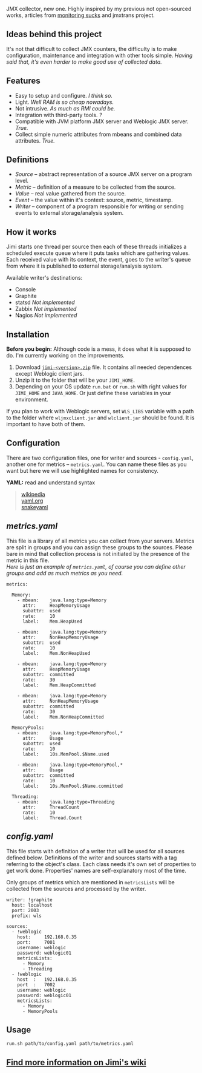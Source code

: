 JMX collector, new one. Highly inspired by my previous not open-sourced works, articles from [monitoring sucks](http://monitoring.no.de/) and jmxtrans project.


## Ideas behind this project
It's not that difficult to collect JMX counters, the difficulty is to make configuration, maintenance and integration with other tools simple. _Having said that, it's even harder to make good use of collected data._

## Features

* Easy to setup and configure. _I think so._
* Light. _Well RAM is so cheap nowadays._
* Not intrusive. _As much as RMI could be._
* Integration with third-party tools. _?_
* Compatible with JVM platform JMX server and Weblogic JMX server. _True._
* Collect simple numeric attributes from mbeans and combined data attributes. _True._

## Definitions

* _Source_ – abstract representation of a source JMX server on a program level.
* _Metric_ – definition of a measure to be collected from the source.
* _Value_ – real value gathered from the source.
* _Event_ – the value within it's context: source, metric, timestamp.
* _Writer_ – component of a program responsible for writing or sending events to external storage/analysis system. 


## How it works

Jimi starts one thread per source then each of these threads initializes a scheduled execute queue where it puts tasks which are gathering values. Each received value with its context, the event,  goes to the writer's queue from where it is published to external storage/analysis system.  

Available writer's destinations: 
* Console
* Graphite
* statsd _Not implemented_
* Zabbix _Not implemented_
* Nagios _Not implemented_


## Installation

__Before you begin:__ Although code is a mess, it does what it is supposed to do.  I'm currently working on the improvements.

1. Download [`jimi-<version>.zip`](https://github.com/arozhkov/jimi-robot/downloads) file. It contains all needed dependences except Weblogic client jars.  
1. Unzip it to the folder that will be your `JIMI_HOME`.  
1. Depending on your OS update `run.bat` or `run.sh` with right values for `JIMI_HOME` and `JAVA_HOME`. Or just define these variables in your environment.  

If you plan to work with Weblogic servers, set `WLS_LIBS` variable with a path to the folder where `wljmxclient.jar` and `wlclient.jar` should be found.  It is important to have both of them.


## Configuration

There are two configuration files, one for writer and sources - `config.yaml`, another one for metrics – `metrics.yaml`. You can name these files as you want but here we will use highlighted names for consistency.

__YAML:__ read and understand syntax
> [wikipedia](http://en.wikipedia.org/wiki/YAML)  
> [yaml.org](http://yaml.org/spec/1.1/)  
> [snakeyaml](http://code.google.com/p/snakeyaml/wiki/Documentation)  


## _metrics.yaml_

This file is a library of all metrics you can collect from your servers. Metrics are split in groups and you can assign these groups to the sources. Please bare in mind that collection process is not initiated by the presence of the metric in this file.  
_Here is just an example of `metrics.yaml`, of course you can define other groups and add as much metrics as you need._

    metrics:

      Memory:
        - mbean:    java.lang:type=Memory
          attr:     HeapMemoryUsage
          subattr:  used
          rate:     10
          label:    Mem.HeapUsed

        - mbean:    java.lang:type=Memory
          attr:     NonHeapMemoryUsage
          subattr:  used
          rate:     10
          label:    Mem.NonHeapUsed

        - mbean:    java.lang:type=Memory
          attr:     HeapMemoryUsage
          subattr:  committed
          rate:     30
          label:    Mem.HeapCommitted

        - mbean:    java.lang:type=Memory
          attr:     NonHeapMemoryUsage
          subattr:  committed
          rate:     30
          label:    Mem.NonHeapCommitted

      MemoryPools:
        - mbean:    java.lang:type=MemoryPool,*
          attr:     Usage
          subattr:  used
          rate:     10
          label:    10s.MemPool.$Name.used

        - mbean:    java.lang:type=MemoryPool,*
          attr:     Usage
          subattr:  committed
          rate:     10
          label:    10s.MemPool.$Name.committed

      Threading:
        - mbean:    java.lang:type=Threading
          attr:     ThreadCount
          rate:     10
          label:    Thread.Count

## _config.yaml_

This file starts with definition of a writer that will be used for all sources defined below. Definitions of the writer and sources starts with a tag referring to the object's class. Each class needs it's own set of properties to get work done. Properties' names are self-explanatory most of the time. 

Only groups of metrics which are mentioned in `metricsLists` will be collected from the sources and processed by the writer.

    writer: !graphite
      host: localhost
      port: 2003
      prefix: wls

    sources:
      - !weblogic
        host:     192.168.0.35
        port:     7001
        username: weblogic
        password: weblogic01
        metricsLists:
          - Memory
          - Threading
      - !weblogic
        host  :   192.168.0.35
        port  :   7002
        username: weblogic
        password: weblogic01
        metricsLists:
          - Memory
          - MemoryPools

## Usage

    run.sh path/to/config.yaml path/to/metrics.yaml


## [Find more information on Jimi's wiki](https://github.com/arozhkov/jimi-robot/wiki)

